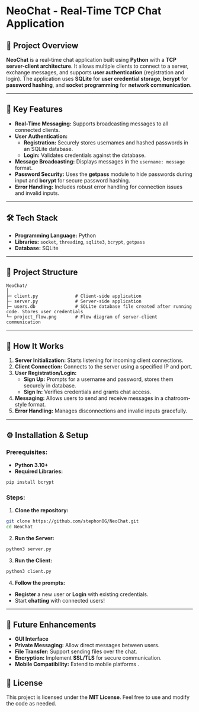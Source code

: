 # NeoChat - Real-Time TCP Chat Application

## 📖 **Project Overview**
**NeoChat** is a real-time chat application built using **Python** with a **TCP server-client architecture**. It allows multiple clients to connect to a server, exchange messages, and supports **user authentication** (registration and login). The application uses **SQLite** for **user credential storage**, **bcrypt** for **password hashing**, and **socket programming** for **network communication**.

---

## 🚀 **Key Features**
- **Real-Time Messaging:** Supports broadcasting messages to all connected clients.
- **User Authentication:**
  - **Registration:** Securely stores usernames and hashed passwords in an SQLite database.
  - **Login:** Validates credentials against the database.
- **Message Broadcasting:** Displays messages in the `username: message` format.
- **Password Security:** Uses the **getpass** module to hide passwords during input and **bcrypt** for secure password hashing.
- **Error Handling:** Includes robust error handling for connection issues and invalid inputs.

---

## 🛠️ **Tech Stack**
- **Programming Language:** Python
- **Libraries:** `socket`, `threading`, `sqlite3`, `bcrypt`, `getpass`
- **Database:** SQLite

---

## 📂 **Project Structure**
```
NeoChat/
│
├─ client.py              # Client-side application
├─ server.py              # Server-side application
├─ users.db               # SQLite database file created after running code. Stores user credentials
└─ project_flow.png       # Flow diagram of server-client communication
```

---

## 🧠 **How It Works**
1. **Server Initialization:** Starts listening for incoming client connections.
2. **Client Connection:** Connects to the server using a specified IP and port.
3. **User Registration/Login:**
   - **Sign Up:** Prompts for a username and password, stores them securely in database.
   - **Sign In:** Verifies credentials and grants chat access.
4. **Messaging:** Allows users to send and receive messages in a chatroom-style format.
5. **Error Handling:** Manages disconnections and invalid inputs gracefully.

---

## ⚙️ **Installation & Setup**
### **Prerequisites:**
- **Python 3.10+**
- **Required Libraries:**
```bash
pip install bcrypt
```

### **Steps:**
1. **Clone the repository:**
```bash
git clone https://github.com/stephonOG/NeoChat.git
cd NeoChat
```

2. **Run the Server:**
```bash
python3 server.py
```

3. **Run the Client:**
```bash
python3 client.py
```

4. **Follow the prompts:**
- **Register** a new user or **Login** with existing credentials.
- Start **chatting** with connected users!

---

## 🚦 **Future Enhancements**
- **GUI Interface**
- **Private Messaging:** Allow direct messages between users.
- **File Transfer:** Support sending files over the chat.
- **Encryption:** Implement **SSL/TLS** for secure communication.
- **Mobile Compatibility:** Extend to mobile platforms .

## 📄 **License**
This project is licensed under the **MIT License**. Feel free to use and modify the code as needed.
